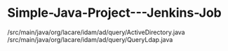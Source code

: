 
#	Simple-Java-Project---Jenkins-Job

/src/main/java/org/lacare/idam/ad/query/ActiveDirectory.java
/src/main/java/org/lacare/idam/ad/query/QueryLdap.java
